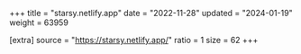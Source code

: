 +++
title = "starsy.netlify.app"
date = "2022-11-28"
updated = "2024-01-19"
weight = 63959

[extra]
source = "https://starsy.netlify.app/"
ratio = 1
size = 62
+++
